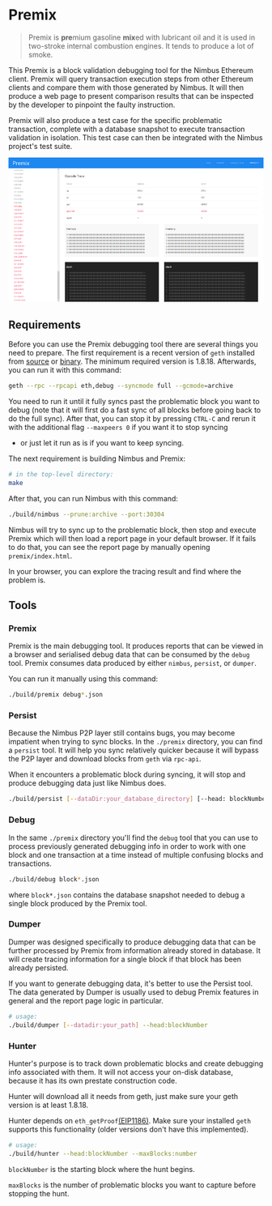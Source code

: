 # Premix

> Premix is **pre**mium gasoline **mix**ed with lubricant oil and it is
used in two-stroke internal combustion engines. It tends to produce a lot of
smoke.

This Premix is a block validation debugging tool for the Nimbus Ethereum
client. Premix will query transaction execution steps from other Ethereum
clients and compare them with those generated by Nimbus. It will then produce a
web page to present comparison results that can be inspected by the developer
to pinpoint the faulty instruction.

Premix will also produce a test case for the specific problematic transaction,
complete with a database snapshot to execute transaction validation in
isolation. This test case can then be integrated with the Nimbus project's test
suite.

![screenshot](assets/images/premix_screenshot.png)

## Requirements

Before you can use the Premix debugging tool there are several things you need
to prepare. The first requirement is a recent version of `geth` installed from
[source](https://github.com/ethereum/go-ethereum/releases) or
[binary](https://ethereum.github.io/go-ethereum/downloads/). The minimum
required version is 1.8.18. Afterwards, you can run it with this command:

```bash
geth --rpc --rpcapi eth,debug --syncmode full --gcmode=archive
```

You need to run it until it fully syncs past the problematic block you want to
debug (note that it will first do a fast sync of all blocks before going back
to do the full sync). After that, you can stop it by pressing `CTRL-C` and
rerun it with the additional flag `--maxpeers 0` if you want it to stop syncing
- or just let it run as is if you want to keep syncing.

The next requirement is building Nimbus and Premix:

```bash
# in the top-level directory:
make
```

After that, you can run Nimbus with this command:

```bash
./build/nimbus --prune:archive --port:30304
```

Nimbus will try to sync up to the problematic block, then stop and execute
Premix which will then load a report page in your default browser. If it fails
to do that, you can see the report page by manually opening
`premix/index.html`.

In your browser, you can explore the tracing result and find where the problem is.

## Tools

### Premix

Premix is the main debugging tool. It produces reports that can be viewed in
a browser and serialised debug data that can be consumed by the `debug` tool.
Premix consumes data produced by either `nimbus`, `persist`, or `dumper`.

You can run it manually using this command:

```bash
./build/premix debug*.json
```

### Persist

Because the Nimbus P2P layer still contains bugs, you may become impatient when
trying to sync blocks. In the `./premix` directory, you can find a `persist`
tool. It will help you sync relatively quicker because it will bypass the P2P
layer and download blocks from `geth` via `rpc-api`.

When it encounters a problematic block during syncing, it will stop and produce
debugging data just like Nimbus does.

```bash
./build/persist [--dataDir:your_database_directory] [--head: blockNumber] [--maxBlocks: number] [--numCommits: number]
```

### Debug

In the same `./premix` directory you'll find the `debug` tool that you can use
to process previously generated debugging info in order to work with one block
and one transaction at a time instead of multiple confusing blocks and
transactions.

```bash
./build/debug block*.json
```

where `block*.json` contains the database snapshot needed to debug a single
block produced by the Premix tool.

### Dumper

Dumper was designed specifically to produce debugging data that can be further
processed by Premix from information already stored in database. It will create
tracing information for a single block if that block has been already
persisted.

If you want to generate debugging data, it's better to use the Persist tool.
The data generated by Dumper is usually used to debug Premix features in
general and the report page logic in particular.

```bash
# usage:
./build/dumper [--datadir:your_path] --head:blockNumber
```

### Hunter

Hunter's purpose is to track down problematic blocks and create debugging info
associated with them. It will not access your on-disk database, because it has
its own prestate construction code.

Hunter will download all it needs from geth, just make sure your geth version
is at least 1.8.18.

Hunter depends on
`eth_getProof`[(EIP1186)](https://github.com/ethereum/EIPs/issues/1186). Make
sure your installed `geth` supports this functionality (older versions don't
have this implemented).

```bash
# usage:
./build/hunter --head:blockNumber --maxBlocks:number
```

`blockNumber` is the starting block where the hunt begins.

`maxBlocks` is the number of problematic blocks you want to capture before
stopping the hunt.

